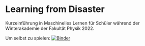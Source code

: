 # Learning from Disaster

Kurzeinführung in Maschinelles Lernen für Schüler
während der Winterakademie der Fakultät Physik 2022.

Um selbst zu spielen: [![Binder](https://mybinder.org/badge_logo.svg)](https://mybinder.org/v2/gh/maxnoe/learning-from-disaster-winterakademie2022/main?labpath=winterakademie_maschinelles_lernen.ipynb)
